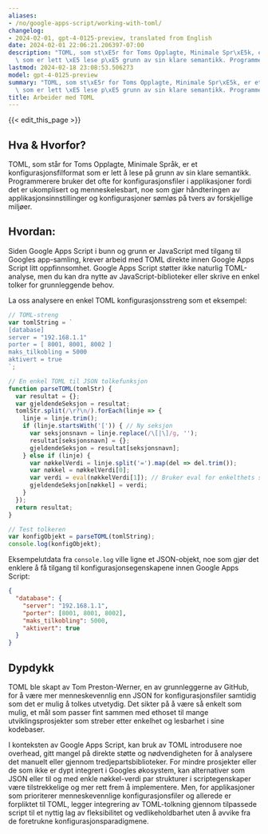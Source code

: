 ```yaml
---
aliases:
- /no/google-apps-script/working-with-toml/
changelog:
- 2024-02-01, gpt-4-0125-preview, translated from English
date: 2024-02-01 22:06:21.206397-07:00
description: "TOML, som st\xE5r for Toms Opplagte, Minimale Spr\xE5k, er et konfigurasjonsfilformat\
  \ som er lett \xE5 lese p\xE5 grunn av sin klare semantikk. Programmerere bruker\u2026"
lastmod: 2024-02-18 23:08:53.506273
model: gpt-4-0125-preview
summary: "TOML, som st\xE5r for Toms Opplagte, Minimale Spr\xE5k, er et konfigurasjonsfilformat\
  \ som er lett \xE5 lese p\xE5 grunn av sin klare semantikk. Programmerere bruker\u2026"
title: Arbeider med TOML
---
```


{{< edit_this_page >}}

## Hva & Hvorfor?

TOML, som står for Toms Opplagte, Minimale Språk, er et konfigurasjonsfilformat som er lett å lese på grunn av sin klare semantikk. Programmerere bruker det ofte for konfigurasjonsfiler i applikasjoner fordi det er ukomplisert og menneskelesbart, noe som gjør håndteringen av applikasjonsinnstillinger og konfigurasjoner sømløs på tvers av forskjellige miljøer.

## Hvordan:

Siden Google Apps Script i bunn og grunn er JavaScript med tilgang til Googles app-samling, krever arbeid med TOML direkte innen Google Apps Script litt oppfinnsomhet. Google Apps Script støtter ikke naturlig TOML-analyse, men du kan dra nytte av JavaScript-biblioteker eller skrive en enkel tolker for grunnleggende behov.

La oss analysere en enkel TOML konfigurasjonsstreng som et eksempel:

```javascript
// TOML-streng
var tomlString = `
[database]
server = "192.168.1.1"
porter = [ 8001, 8001, 8002 ]
maks_tilkobling = 5000
aktivert = true
`;

// En enkel TOML til JSON tolkefunksjon
function parseTOML(tomlStr) {
  var resultat = {};
  var gjeldendeSeksjon = resultat;
  tomlStr.split(/\r?\n/).forEach(linje => {
    linje = linje.trim();
    if (linje.startsWith('[')) { // Ny seksjon
      var seksjonsnavn = linje.replace(/\[|\]/g, '');
      resultat[seksjonsnavn] = {};
      gjeldendeSeksjon = resultat[seksjonsnavn];
    } else if (linje) {
      var nøkkelVerdi = linje.split('=').map(del => del.trim());
      var nøkkel = nøkkelVerdi[0];
      var verdi = eval(nøkkelVerdi[1]); // Bruker eval for enkelthets skyld; vær oppmerksom i produksjonskode
      gjeldendeSeksjon[nøkkel] = verdi;
    }
  });
  return resultat;
}

// Test tolkeren
var konfigObjekt = parseTOML(tomlString);
console.log(konfigObjekt);

```

Eksempelutdata fra `console.log` ville ligne et JSON-objekt, noe som gjør det enklere å få tilgang til konfigurasjonsegenskapene innen Google Apps Script:

```json
{
  "database": {
    "server": "192.168.1.1",
    "porter": [8001, 8001, 8002],
    "maks_tilkobling": 5000,
    "aktivert": true
  }
}
```

## Dypdykk

TOML ble skapt av Tom Preston-Werner, en av grunnleggerne av GitHub, for å være mer menneskevennlig enn JSON for konfigurasjonsfiler samtidig som det er mulig å tolkes utvetydig. Det sikter på å være så enkelt som mulig, et mål som passer fint sammen med ethoset til mange utviklingsprosjekter som streber etter enkelhet og lesbarhet i sine kodebaser.

I konteksten av Google Apps Script, kan bruk av TOML introdusere noe overhead, gitt mangel på direkte støtte og nødvendigheten for å analysere det manuelt eller gjennom tredjepartsbiblioteker. For mindre prosjekter eller de som ikke er dypt integrert i Googles økosystem, kan alternativer som JSON eller til og med enkle nøkkel-verdi par strukturer i scriptegenskaper være tilstrekkelige og mer rett frem å implementere.  Men, for applikasjoner som prioriterer menneskevennlige konfigurasjonsfiler og allerede er forpliktet til TOML, legger integrering av TOML-tolkning gjennom tilpassede script til et nyttig lag av fleksibilitet og vedlikeholdbarhet uten å avvike fra de foretrukne konfigurasjonsparadigmene.
